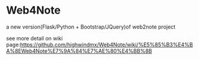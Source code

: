 # Web4Note
a new version(Flask/Python + Bootstrap/JQuery)of web2note project

see more detail on wiki page:https://github.com/highwindmx/Web4Note/wiki/%E5%85%B3%E4%BA%8EWeb4Note%E7%9A%84%E7%AE%80%E4%BB%8B
